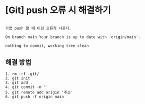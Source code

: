 # [Git] push 오류 시 해결하기

## 
```
가끔 push 할 때 이런 오류가 나온다.

On branch main Your branch is up to date with 'origin/main'. 

nothing to commit, working tree clean

```

## 해결 방법
```
1. rm -rf .git/
2. git init
3. git add .
4. git commit -m ''
5. git remote add origin '주소'
6. git push -f origin main

```
